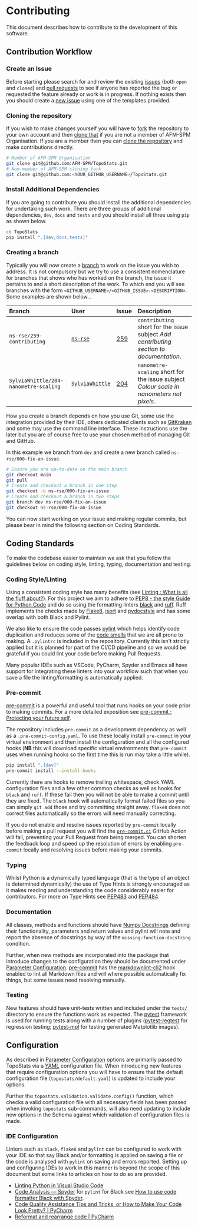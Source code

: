 # Contributing

This document describes how to contribute to the development of this software.

## Contribution Workflow

### Create an Issue

Before starting please search for and review the existing [issues](https://github.com/AFM-SPM/TopoStats/issues) (both
`open` and `closed`) and [pull requests](https://github.com/AFM-SPM/TopoStats/pulls) to see if anyone has reported the
bug or requested the feature already or work is in progress. If nothing exists then you should create a [new
issue](https://github.com/AFM-SPM/TopoStats/issues/new/choose) using one of the templates provided.

### Cloning the repository

If you wish to make changes yourself you will have to
[fork](https://docs.github.com/en/get-started/quickstart/fork-a-repo) the repository to your own account and then [clone
that](https://docs.github.com/en/repositories/creating-and-managing-repositories/cloning-a-repository) if you are not
a member of AFM-SPM Organisation. If you are a member then you can [clone the
repository](https://docs.github.com/en/repositories/creating-and-managing-repositories/cloning-a-repository) and make
contributions directly.

```bash
# Member of AFM-SPM Organisation
git clone git@github.com:AFM-SPM/TopoStats.git
# Non-member of AFM-SPM cloning fork
git clone git@github.com:<YOUR_GITHUB_USERNAME>/TopoStats.git
```

### Install Additional Dependencies

If you are going to contribute you should install the additional dependencies for undertaking such work. There are three
groups of additional dependencies, `dev`, `docs` and `tests` and you should install all three using `pip` as shown below.

```bash
cd TopoStats
pip install ".[dev,docs,tests]"
```

### Creating a branch

Typically you will now create a [branch](https://git-scm.com/book/en/v2/Git-Branching-Basic-Branching-and-Merging) to
work on the issue you wish to address. It is not compulsory but we try to use a consistent nomenclature for branches
that shows who has worked on the branch, the issue it pertains to and a short description of the work. To which end you
will see branches with the form `<GITHUB_USERNAME>/<GITHUB_ISSUE>-<DESCRIPTION>`. Some examples are shown below...

| Branch                                | User                                                | Issue                                                  | Description                                                                              |
|:--------------------------------------|:----------------------------------------------------|:-------------------------------------------------------|:-----------------------------------------------------------------------------------------|
| `ns-rse/259-contributing`             | [`ns-rse`](https://github.com/ns-rse)               | [259](https://github.com/AFM-SPM/TopoStats/issues/259) | `contributing` short for the issue subject _Add contributing section to documentation_.  |
| `SylviaWhittle/204-nanometre-scaling` | [`SylviaWhittle`](https://github.com/SylviaWhittle) | [204](https://github.com/AFM-SPM/TopoStats/issues/259) | `nanometre-scaling` short for the issue subject _Colour scale in nanometers not pixels_. |

How you create a branch depends on how you use Git, some use the integration provided by their IDE, others dedicated
clients such as [GitKraken](https://www.gitkraken.com/) and some may use the command line interface. These instructions
use the later but you are of course free to use your chosen method of managing Git and GitHub.

In this example we branch from `dev` and create a new branch called `ns-rse/000-fix-an-issue`.

```bash
# Ensure you are up-to-date on the main branch
git checkout main
git pull
# Create and checkout a branch in one step
git checkout -b ns-rse/000-fix-an-issue
# Create and checkout a branch in two steps
git branch dev ns-rse/000-fix-an-issue
git checkout ns-rse/000-fix-an-issue

```

You can now start working on your issue and making regular commits, but please bear in mind the following section on
Coding Standards.

## Coding Standards

To make the codebase easier to maintain we ask that you follow the guidelines below on coding style, linting, typing,
documentation and testing.

### Coding Style/Linting

Using a consistent coding style has many benefits (see [Linting : What is all the fluff
about?](https://rse.shef.ac.uk/blog/2022-04-19-linting/)). For this project we aim to adhere to [PEP8 - the style Guide
for Python Code](https://pep8.org/) and do so using the formatting linters [black](https://github.com/psf/black) and
[ruff](https://github.com/astral-sh/ruff). Ruff implements the checks made by
[Flake8](https://flake8.pycqa.org/en/latest/), [isort](https://pycqa.github.io/isort/) and
[pydocstyle](https://black.readthedocs.io/en/stable/) and has some overlap with both Black and Pylint.

We also like to ensure the code passes [pylint](https://github.com/PyCQA/pylint) which helps identify code duplication
and reduces some of the [code smells](https://en.wikipedia.org/wiki/Code_smell) that we are all prone to
making. A `.pylintrc` is included in the repository. Currently this isn't strictly applied but it is planned for part of
the CI/CD pipeline and so we would be grateful if you could lint your code before making Pull Requests.

Many popular IDEs such as VSCode, PyCharm, Spyder and Emacs all have support for integrating these linters into your
workflow such that when you save a file the linting/formatting is automatically applied.

### Pre-commit

[pre-commit](https://pre-commit.com) is a powerful and useful tool that runs hooks on your code prior to making
commits. For a more detailed exposition see [pre-commit : Protecting your future
self](https://rse.shef.ac.uk/blog/pre-commit/).

The repository includes `pre-commit` as a development dependency as well as a `.pre-commit-config.yaml`. To use these
locally install `pre-commit` in your virtual environment and then install the configuration and all the configured hooks
(**NB** this will download specific virtual environments that `pre-commit` uses when running hooks so the first time
this is run may take a little while).

```bash
pip install ".[dev]"
pre-commit install --install-hooks
```

Currently there are hooks to remove trailing whitespace, check YAML configuration files and a few other common checks as
well as hooks for `black` and `ruff`. If these fail then you will not be able to make a commit until they are
fixed. The `black` hook will automatically format failed files so you can simply `git add` those and try committing
straight away. `flake8` does not correct files automatically so the errors will need manually correcting.

If you do not enable and resolve issues reported by `pre-commit` locally before making a pull request you will find the
[`pre-commit.ci`](https://pre-commit.ci) GitHub Action will fail, preventing your Pull Request from being merged. You
can shorten the feedback loop and speed up the resolution of errors by enabling `pre-commit` locally and resolving
issues before making your commits.

### Typing

Whilst Python is a dynamically typed language (that is the type of an object is determined dynamically) the use of Type
Hints is strongly encouraged as it makes reading and understanding the code considerably easier for contributors. For
more on Type Hints see [PEP483](https://peps.python.org/pep-0483/) and [PEP484](https://peps.python.org/pep-0484/)

### Documentation

All classes, methods and functions should have [Numpy Docstrings](https://numpydoc.readthedocs.io/en/latest/format.html)
defining their functionality, parameters and return values and pylint will note and report the absence of docstrings
by way of the `missing-function-docstring` condition.

Further, when new methods are incorporated into the package that introduce changes to the configuration they should be
documented under [Parameter Configuration](configuration). [pre-commit](#pre-commit) has the
[markdownlint-cli2](https://github.com/DavidAnson/markdownlint-cli2) hook enabled to lint all Markdown files and will
where possible automatically fix things, but some issues need resolving manually.

### Testing

New features should have unit-tests written and included under the `tests/` directory to ensure the functions work as
expected. The [pytest](https://docs.pytest.org/en/latest/) framework is used for running tests along with a number of
plugins ([pytest-regtest](https://gitlab.com/uweschmitt/pytest-regtest) for regression testing;
[pytest-mpl](https://github.com/matplotlib/pytest-mpl) for testing generated Matplotlib images).

## Configuration

As described in [Parameter Configuration](configuration) options are primarily passed to TopoStats via a
[YAML](https://yaml.org) configuration file. When introducing new features that require configuration options you will
have to ensure that the default configuration file (`topostats/default.yaml`) is updated to include your options.

Further the `topostats.validation.validate.config()` function, which checks a valid configuration file with all necessary
fields has been passed when invoking `topostats` sub-commands, will also need updating to include new options in the
Schema against which validation of configuration files is made.

### IDE Configuration

Linters such as `black`, `flake8` and `pylint` can be configured to work with your IDE so that say Black and/or
formatting is applied on saving a file or the code is analysed with `pylint` on saving and errors reported. Setting up
and configuring IDEs to work in this manner is beyond the scope of this document but some links to articles on how to do
so are provided.

* [Linting Python in Visual Studio Code](https://code.visualstudio.com/docs/python/linting)
* [Code Analysis — Spyder](http://docs.spyder-ide.org/current/panes/pylint.html) for `pylint` for Black see [How to use
  code formatter Black with Spyder](https://stackoverflow.com/a/66458706).
* [Code Quality Assistance Tips and Tricks, or How to Make Your Code Look Pretty? |
  PyCharm](https://www.jetbrains.com/help/pycharm/tutorial-code-quality-assistance-tips-and-tricks.html#525ee883)
* [Reformat and rearrange code | PyCharm](https://www.jetbrains.com/help/pycharm/reformat-and-rearrange-code.html)

